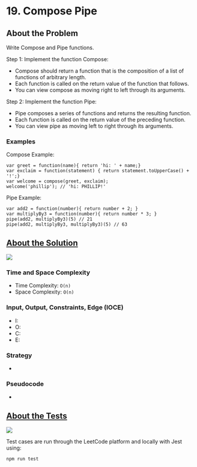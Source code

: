# 19. Compose Pipe

## About the Problem

Write Compose and Pipe functions.

Step 1: Implement the function Compose:

 - Compose should return a function that is the composition of a list of functions of arbitrary length.
 - Each function is called on the return value of the function that follows.
 - You can view compose as moving right to left through its arguments.

Step 2: Implement the function Pipe:

 - Pipe composes a series of functions and returns the resulting function.
 - Each function is called on the return value of the preceding function.
 - You can view pipe as moving left to right through its arguments.


### Examples

Compose Example:
```
var greet = function(name){ return 'hi: ' + name;}
var exclaim = function(statement) { return statement.toUpperCase() + '!';}
var welcome = compose(greet, exclaim);
welcome('phillip'); // 'hi: PHILLIP!'
```

Pipe Example:
```
var add2 = function(number){ return number + 2; }
var multiplyBy3 = function(number){ return number * 3; }
pipe(add2, multiplyBy3)(5) // 21
pipe(add2, multiplyBy3, multiplyBy3)(5) // 63
```

## <a href='./composePipe.js'>About the Solution</a>

<img src='https://img.shields.io/badge/JavaScript-F7DF1E.svg?style=for-the-badge&logo=JavaScript&logoColor=black' />

<!-- Add Time and Space Complexity -->
### Time and Space Complexity
  - Time Complexity: `O(n)`
  - Space Complexity: `O(n)`

<!-- Planning -->
### Input, Output, Constraints, Edge (IOCE)

  - I:
  - O:
  - C:
  - E:

### Strategy
-

### Pseudocode
-

## <a href='./composePipe.test.js'>About the Tests</a>

<img src='https://img.shields.io/badge/Jest-C21325.svg?style=for-the-badge&logo=Jest&logoColor=white' />

Test cases are run through the LeetCode platform and locally with Jest using:
```
npm run test
```